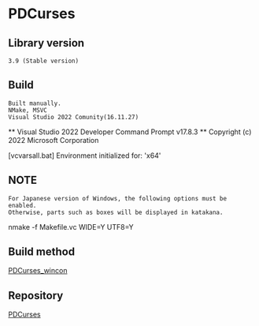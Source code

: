 
# PDCurses

## Library version

    3.9 (Stable version)  

## Build

    Built manually.  
    NMake, MSVC  
    Visual Studio 2022 Comunity(16.11.27)  

** Visual Studio 2022 Developer Command Prompt v17.8.3
** Copyright (c) 2022 Microsoft Corporation

[vcvarsall.bat] Environment initialized for: 'x64'

## NOTE

    For Japanese version of Windows, the following options must be enabled.  
    Otherwise, parts such as boxes will be displayed in katakana.  

nmake -f Makefile.vc WIDE=Y UTF8=Y  

## Build method

[PDCurses_wincon](https://github.com/wmcbrine/PDCurses/tree/master/wincon)

## Repository

[PDCurses](https://github.com/wmcbrine/PDCurses)  

